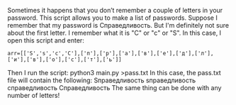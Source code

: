 Sometimes it happens that you don’t remember a couple of letters in your password. This script allows you to make a list of passwords.
Suppose I remember that my password is Справедливость. But I'm definitely not sure about the first letter. I remember what it is "С" or "c" or "S". 
In this case, I open this script and enter:
<p><code>arr=[['S','s','с','С'],['п'],['р'],['а'],['в'],['е'],['д'],['л'],['и'],['в'],['о'],['с'],['т'],['ь']] </code> </p>
Then I run the script:
python3 main.py >pass.txt
In this case, the pass.txt file will contain the following:
Sправедливость
sправедливость
справедливость
Справедливость
The same thing can be done with any number of letters!
